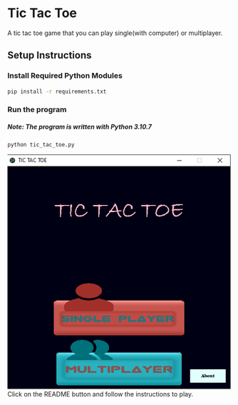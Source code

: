 # Tic Tac Toe
A tic tac toe game that you can play single(with computer) or multiplayer.

## Setup Instructions

### Install Required Python Modules

```bash
pip install -r requirements.txt
```
### Run the program
##### Note: The program is written with Python 3.10.7
```bash
python tic_tac_toe.py
```
![Image](./sample1.png)
Click on the README button and follow the instructions to play.
